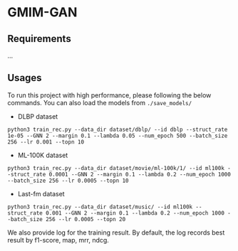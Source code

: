 # GMIM-GAN

## Requirements
...

## Usages

To run this project with high performance, please following the below commands. You can also load the models from `./save_models/`

- DLBP dataset

```shell
python3 train_rec.py --data_dir dataset/dblp/ --id dblp --struct_rate 1e-05 --GNN 2 --margin 0.1 --lambda 0.05 --num_epoch 500 --batch_size 256 --lr 0.001 --topn 10
```

- ML-100K dataset
```shell
python3 train_rec.py --data_dir dataset/movie/ml-100k/1/ --id ml100k --struct_rate 0.0001 --GNN 2 --margin 0.1 --lambda 0.2 --num_epoch 1000 --batch_size 256 --lr 0.0005 --topn 10
```


- Last-fm dataset
```shell
python3 train_rec.py --data_dir dataset/music/ --id ml100k --struct_rate 0.001 --GNN 2 --margin 0.1 --lambda 0.2 --num_epoch 1000 --batch_size 256 --lr 0.0005 --topn 20
```

We also provide log for the training result. By default, the log records best result by f1-score, map, mrr, ndcg.  